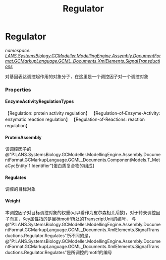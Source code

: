 ﻿---
title: Regulator
---

# Regulator
_namespace: [LANS.SystemsBiology.GCModeller.ModellingEngine.Assembly.DocumentFormat.GCMarkupLanguage.GCML_Documents.XmlElements.SignalTransductions](N-LANS.SystemsBiology.GCModeller.ModellingEngine.Assembly.DocumentFormat.GCMarkupLanguage.GCML_Documents.XmlElements.SignalTransductions.html)_

对基因表达调控起作用的对象分子，在这里是一个调控因子对一个调控对象




### Properties

#### EnzymeActivityRegulationTypes
【Regulation: protein activity regulation】
 【Regulation-of-Enzyme-Activity: enzymatic reaction regulation】
 【Regulation-of-Reactions: reaction regulation】
#### ProteinAssembly
该调控因子的@"P:LANS.SystemsBiology.GCModeller.ModellingEngine.Assembly.DocumentFormat.GCMarkupLanguage.GCML_Documents.ComponentModels.T_MetaCycEntity`1.Identifier"[蛋白质复合物的组成]
#### Regulates
调控的目标对象
#### Weight
本调控因子对目标调控对象的权重(可以看作为皮尔森相关系数)，对于转录调控因子而言，Key属性指的是目标motif所处的TranscriptUnit的编号，
 与@"P:LANS.SystemsBiology.GCModeller.ModellingEngine.Assembly.DocumentFormat.GCMarkupLanguage.GCML_Documents.XmlElements.SignalTransductions.Regulator.Regulates"所不同的是，@"P:LANS.SystemsBiology.GCModeller.ModellingEngine.Assembly.DocumentFormat.GCMarkupLanguage.GCML_Documents.XmlElements.SignalTransductions.Regulator.Regulates"是所调控的motif的编号
